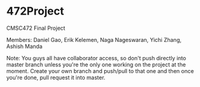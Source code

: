 # 472Project
CMSC472 Final Project

Members: Daniel Gao, Erik Kelemen, Naga Nageswaran, Yichi Zhang, Ashish Manda

Note: You guys all have collaborator access, so don't push directly into master branch unless you're the only one working on the project at the moment.  Create your own branch and push/pull to that one and then once you're done, pull request it into master. 
